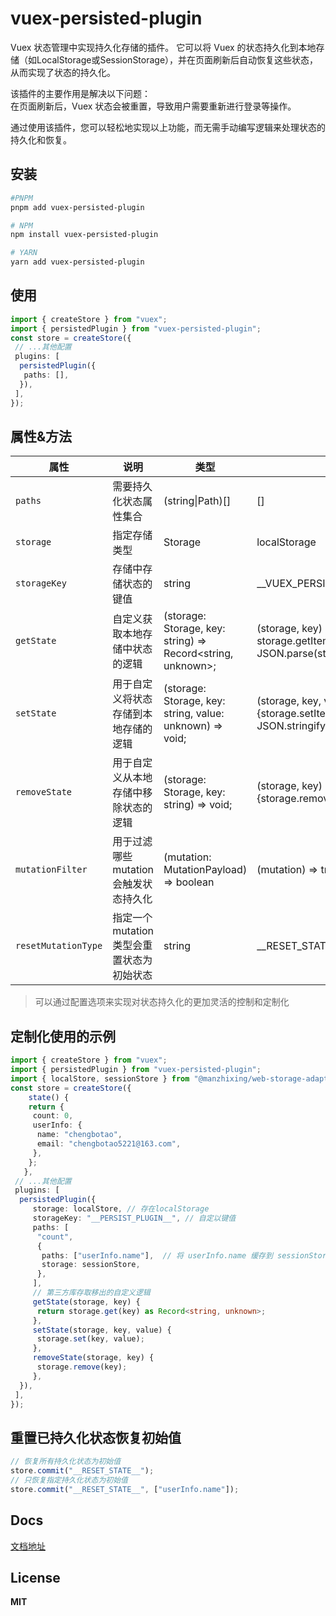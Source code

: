 # vuex-persisted-plugin

Vuex 状态管理中实现持久化存储的插件。
它可以将 Vuex 的状态持久化到本地存储（如LocalStorage或SessionStorage），并在页面刷新后自动恢复这些状态，从而实现了状态的持久化。  

该插件的主要作用是解决以下问题：  
在页面刷新后，Vuex 状态会被重置，导致用户需要重新进行登录等操作。

通过使用该插件，您可以轻松地实现以上功能，而无需手动编写逻辑来处理状态的持久化和恢复。

## 安装

```sh
#PNPM
pnpm add vuex-persisted-plugin

# NPM
npm install vuex-persisted-plugin

# YARN
yarn add vuex-persisted-plugin
```

## 使用

```ts
import { createStore } from "vuex";
import { persistedPlugin } from "vuex-persisted-plugin";
const store = createStore({
 // ...其他配置
 plugins: [
  persistedPlugin({
   paths: [],
  }),
 ],
});
```

## 属性&方法

|属性|说明|类型|默认值|
|---|---|---|---|
|`paths`|需要持久化状态属性集合|(string\|Path)[]|[]|
|`storage`|指定存储类型|Storage|localStorage|
|`storageKey`|存储中存储状态的键值|string|\_\_VUEX_PERSIST_PLUGIN\_\_|
|`getState`|自定义获取本地存储中状态的逻辑|(storage: Storage, key: string) => Record<string, unknown>;|(storage, key) => {return storage.getItem(key) && JSON.parse(storage.getItem(key)!)}|
|`setState`|用于自定义将状态存储到本地存储的逻辑|(storage: Storage, key: string, value: unknown) => void;|(storage, key, value) => {storage.setItem(key, JSON.stringify(value));}|
|`removeState`|用于自定义从本地存储中移除状态的逻辑|(storage: Storage, key: string) => void;|(storage, key) => {storage.removeItem(key)}|
|`mutationFilter`|用于过滤哪些 mutation 会触发状态持久化|(mutation: MutationPayload) => boolean|(mutation) => true|
|`resetMutationType`|指定一个 mutation 类型会重置状态为初始状态|string|\_\_RESET_STATE\_\_|

> 可以通过配置选项来实现对状态持久化的更加灵活的控制和定制化

## 定制化使用的示例

```ts
import { createStore } from "vuex";
import { persistedPlugin } from "vuex-persisted-plugin";
import { localStore, sessionStore } from "@manzhixing/web-storage-adapter";  // 封装的Storage的第三方库
const store = createStore({
    state() {
    return {
     count: 0,
     userInfo: {
      name: "chengbotao",
      email: "chengbotao5221@163.com",
     },
    };
   },
 // ...其他配置
 plugins: [
  persistedPlugin({
     storage: localStore, // 存在localStorage
     storageKey: "__PERSIST_PLUGIN__", // 自定以键值
     paths: [
      "count",
      {
       paths: ["userInfo.name"],  // 将 userInfo.name 缓存到 sessionStorage
       storage: sessionStore,
      },
     ],
     // 第三方库存取移出的自定义逻辑
     getState(storage, key) {
      return storage.get(key) as Record<string, unknown>;
     },
     setState(storage, key, value) {
      storage.set(key, value);
     },
     removeState(storage, key) {
      storage.remove(key);
     },
  }),
 ],
});
```

## 重置已持久化状态恢复初始值

```ts
// 恢复所有持久化状态为初始值
store.commit("__RESET_STATE__");
// 只恢复指定持久化状态为初始值
store.commit("__RESET_STATE__", ["userInfo.name"]);
```

## Docs

[文档地址](https://chengbotao.github.io/utilsxy/vuex-persisted-plugin)

## License

**MIT**
